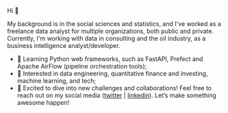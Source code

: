 Hi 👋

My background is in the social sciences and statistics, and I've worked as a freelance data analyst for multiple organizations, both public and private. Currently, I'm working with data in consulting and the oil industry, as a business intelligence analyst/developer.

- 🌱 Learning Python web frameworks, such as FastAPI, Prefect and Apache AirFlow (pipeline orchestration tools);
- 🔎 Interested in data engineering, quantitative finance and investing, machine learning, and tech;
- 🚀 Excited to dive into new challenges and collaborations! Feel free to reach out on my social media ([twitter](https://twitter.com/ianvazaraujo) | [linkedin](https://www.linkedin.com/in/ianvazaraujo/)). Let’s make something awesome happen!
